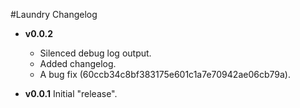 #Laundry Changelog

- **v0.0.2**
  - Silenced debug log output.
  - Added changelog.
  - A bug fix (60ccb34c8bf383175e601c1a7e70942ae06cb79a).
  
- **v0.0.1**
  Initial "release".